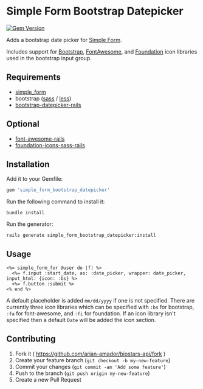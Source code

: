 # Simple Form Bootstrap Datepicker

[![Gem Version](https://badge.fury.io/rb/simple_form_bootstrap_datepicker.svg)](http://badge.fury.io/rb/simple_form_bootstrap_datepicker)

Adds a bootstrap date picker for [Simple Form](https://github.com/plataformatec/simple_form).

Includes support for [Bootstrap](http://getbootstrap.com/components/#glyphicons), [FontAwesome](http://fortawesome.github.io/Font-Awesome/icons/), and [Foundation](http://zurb.com/playground/foundation-icon-fonts-3) icon libraries used in the bootstrap input group.

## Requirements
* [simple_form](https://github.com/plataformatec/simple_form)
* bootstrap ([sass](https://github.com/twbs/bootstrap-sass) / [less](https://github.com/metaskills/less-rails-bootstrap))
* [bootstrap-datepicker-rails](https://github.com/Nerian/bootstrap-datepicker-rails)

## Optional
* [font-awesome-rails](https://github.com/bokmann/font-awesome-rails)
* [foundation-icons-sass-rails](https://github.com/zaiste/foundation-icons-sass-rails)

## Installation

Add it to your Gemfile:
```ruby
gem 'simple_form_bootstrap_datepicker'
```

Run the following command to install it:
```console
bundle install
```

Run the generator:
```console
rails generate simple_form_bootstrap_datepicker:install
```

## Usage

```erb
<%= simple_form_for @user do |f| %>
  <%= f.input :start_date, as: :date_picker, wrapper: date_picker, input_html: {icon: :bs} %>
  <%= f.button :submit %>
<% end %>
```

A default placeholder is added `mm/dd/yyyy` if one is not specified. There are currently three icon libraries which can be specified with `:bs` for bootstrap, `:fa` for font-awesome, and `:fi` for foundation. If an icon library isn't specified then a default `Date` will be added the icon section.

## Contributing

1. Fork it ( https://github.com/arian-amador/biostars-api/fork )
2. Create your feature branch (`git checkout -b my-new-feature`)
3. Commit your changes (`git commit -am 'Add some feature'`)
4. Push to the branch (`git push origin my-new-feature`)
5. Create a new Pull Request
